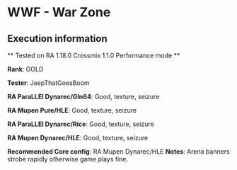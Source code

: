 # WWF - War Zone 

## Execution information

** Tested on RA 1.18.0 Crossmix 1.1.0 Performance mode **

**Rank**: GOLD

**Tester**: JeepThatGoesBoom


**RA ParaLLEl Dynarec/Gln64**: Good, texture, seizure

**RA Mupen Pure/HLE**: Good, texture, seizure

**RA ParaLLEl Dynarec/Rice**: Good, texture, seizure

**RA Mupen Dynarec/HLE**: Good, texture, seizure

**Recommended Core config**: RA Mupen Dynarec/HLE
**Notes**: Arena banners strobe rapidly otherwise game plays fine.